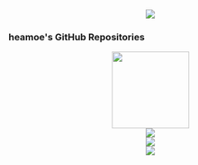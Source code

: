 <h1 align="center">
    <a href="https://sunguoqi.com/">
        <img src="https://readme-typing-svg.herokuapp.com/?lines=console.log(%22welcome%2Cto%22);CYPHERPUNK&center=true&size=27">
    </a>
</h1>

### heamoe's GitHub Repositories

<div align="center">
    <img height="137px" src="https://github-readme-stats.vercel.app/api?username=heamoe&hide_title=true&hide_border=true&show_icons=true&line_height=21&text_color=000&icon_color=000&bg_color=0,ea6161,ffc64d,fffc4d,52fa5a&theme=graywhite" />
</div>

<div align="center">
    <img src="https://github-readme-stats.vercel.app/api/top-langs/?username=heamoe&hide_title=true&hide_border=true&layout=compact&langs_count=6&text_color=000&icon_color=fff&bg_color=0,52fa5a,4dfcff,c64dff&theme=graywhite" />
</div>

<div align="center">
    <img src="https://github-profile-trophy.vercel.app/?username=heamoe" />
</div>



<div align="center">
    <img src="https://github-readme-streak-stats.herokuapp.com/?user=heamoe" />
</div>

